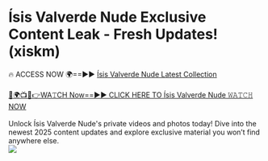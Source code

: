 # Ísis Valverde Nude Exclusive Content Leak - Fresh Updates! (xiskm)

🔥 ACCESS NOW 🌍==►► <a href="https://tinyurl.com/yc657z5k" rel="nofollow">Ísis Valverde Nude Latest Collection</a>
<br><br>
[🔴🌍📺📱👉WA𝚃CH Now==►► CLICK HERE TO Ísis Valverde Nude 𝚆𝙰𝚃𝙲𝙷 NOW](https://tinyurl.com/yc657z5k)
<br><br>
Unlock Ísis Valverde Nude's private videos and photos today! Dive into the newest 2025 content updates and explore exclusive material you won’t find anywhere else.
<br>
<a href="https://tinyurl.com/yc657z5k" rel="nofollow" data-target="animated-image.originalLink"><img src="https://camo.githubusercontent.com/8a4f000d20f83aca3bf7ec5f350d767afa0574a8a352519fd8cfa583a6f93a33/68747470733a2f2f692e696d6775722e636f6d2f644a486b345a712e676966" data-canonical-src="https://i.imgur.com/dJHk4Zq.gif" style="max-width: 100%; display: inline-block;" data-target="animated-image.originalImage"></a>
<br>
